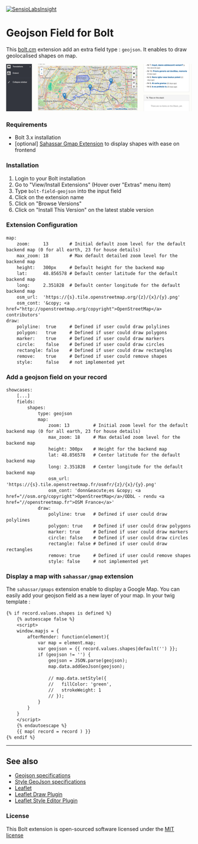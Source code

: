 [![SensioLabsInsight](https://insight.sensiolabs.com/projects/1f5e57ff-4b6b-4a59-b953-925e7ac90ce3/mini.png)](https://insight.sensiolabs.com/projects/1f5e57ff-4b6b-4a59-b953-925e7ac90ce3)

Geojson Field for Bolt
======================

This [bolt.cm](https://bolt.cm/) extension add an extra field type : `geojson`.
It enables to draw geolocalised shapes on map.

![Bolt geojson Field image](https://raw.githubusercontent.com/nbehier/bolt-field-geojson/master/extra/screenshot.png)

### Requirements
- Bolt 3.x installation
- [optional] [Sahassar Gmap Extension](https://github.com/SahAssar/bolt-google-maps) to display shapes with ease on frontend

### Installation
1. Login to your Bolt installation
2. Go to "View/Install Extensions" (Hover over "Extras" menu item)
3. Type `bolt-field-geojson` into the input field
4. Click on the extension name
5. Click on "Browse Versions"
6. Click on "Install This Version" on the latest stable version

### Extension Configuration
```(yml)
map:
    zoom:     13        # Initial default zoom level for the default backend map (0 for all earth, 23 for house details)
    max_zoom: 18        # Max default detailed zoom level for the backend map
    height:   300px     # Default height for the backend map
    lat:      48.856578 # Default center latitude for the default backend map
    long:     2.351828  # Default center longitude for the default backend map
    osm_url:  'https://{s}.tile.openstreetmap.org/{z}/{x}/{y}.png'
    osm_cont: '&copy; <a href="http://openstreetmap.org/copyright">OpenStreetMap</a> contributors'
draw:
    polyline:  true     # Defined if user could draw polylines
    polygon:   true     # Defined if user could draw polygons
    marker:    true     # Defined if user could draw markers
    circle:    false    # Defined if user could draw circles
    rectangle: false    # Defined if user could draw rectangles
    remove:    true     # Defined if user could remove shapes
    style:     false    # not implemented yet
```

### Add a geojson field on your record
```(yml)
showcases:
    [...]
    fields:
        shapes:
            type: geojson
            map:
                zoom: 13         # Initial zoom level for the default backend map (0 for all earth, 23 for house details)
                max_zoom: 18     # Max detailed zoom level for the backend map
                height: 300px    # Height for the backend map
                lat: 48.856578   # Center latitude for the default backend map
                long: 2.351828   # Center longitude for the default backend map
                osm_url: 'https://{s}.tile.openstreetmap.fr/osmfr/{z}/{x}/{y}.png'
                osm_cont: 'donn&eacute;es &copy; <a href="//osm.org/copyright">OpenStreetMap</a>/ODbL - rendu <a href="//openstreetmap.fr">OSM France</a>'
            draw:
                polyline: true   # Defined if user could draw polylines
                polygon: true    # Defined if user could draw polygons
                marker: true     # Defined if user could draw markers
                circle: false    # Defined if user could draw circles
                rectangle: false # Defined if user could draw rectangles
                remove: true     # Defined if user could remove shapes
                style: false     # not implemented yet
```

### Display a map with `sahassar/gmap` extension
The `sahassar/gmaps` extension enable to display a Google Map.
You can easily add your geojson field as a new layer of your map.
In your twig template :
```(twig)
{% if record.values.shapes is defined %}
    {% autoescape false %}
    <script>
    window.mapjs = {
        afterRender: function(element){
            var map = element.map;
            var geojson = {{ record.values.shapes|default('') }};
            if (geojson != '') {
                geojson = JSON.parse(geojson);
                map.data.addGeoJson(geojson);

                // map.data.setStyle({
                //   fillColor: 'green',
                //   strokeWeight: 1
                // });
            }
        }
    }
    </script>
    {% endautoescape %}
    {{ map( record = record ) }}
{% endif %}
```

---

## See also
- [Geojson specifications](http://geojson.org/geojson-spec.html)
- [Style GeoJson specifications](http://gis.stackexchange.com/questions/22474/geojson-styling-information)
- [Leaflet](https://github.com/Leaflet/Leaflet)
- [Leaflet Draw Plugin](https://github.com/Leaflet/Leaflet.draw)
- [Leaflet Style Editor Plugin](https://github.com/dwilhelm89/Leaflet.StyleEditor)

### License
This Bolt extension is open-sourced software licensed under the [MIT license](http://opensource.org/licenses/MIT)
